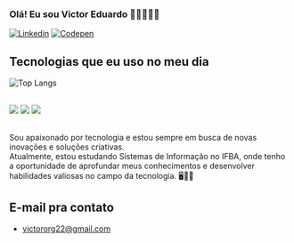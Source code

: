 
### Olá! Eu sou Victor Eduardo 👨🏼‍💻👋🏼

[![Linkedin](https://img.shields.io/badge/LinkedIn-0077B5?style=for-the-badge&logo=linkedin&logoColor=white)](https://www.linkedin.com/in/victor-eduardo-pereira-morais-110691267/)
[![Codepen](https://img.shields.io/badge/Codepen-000000?style=for-the-badge&logo=codepen&logoColor=white)](https://codepen.io/Vicx-the-looper)

## Tecnologias que eu uso no meu dia


![Top Langs](https://github-readme-stats.vercel.app/api/top-langs/?username=vicx074&hide_progress=true)

<div style="display: inline_block"><br/>
<img align="center alt="html5" src="https://img.shields.io/badge/HTML5-E34F26?style=for-the-badge&logo=html5&logoColor=white">
<img align="center alt="CSS" src="https://img.shields.io/badge/CSS3-1572B6?style=for-the-badge&logo=css3&logoColor=white">
<img align="center alt="JS" src="https://img.shields.io/badge/JavaScript-F7DF1E?style=for-the-badge&logo=javascript&logoColor=black">


 </div>

 <br>Sou apaixonado por tecnologia e estou sempre em busca de novas inovações e soluções criativas.<br>
Atualmente, estou estudando Sistemas de Informação no IFBA, onde tenho a oportunidade de aprofundar meus conhecimentos e desenvolver habilidades valiosas no campo da tecnologia. 
🖥️🏃🏼

## E-mail pra contato
- [victororg22@gmail.com](mailto:victororg22@gmail.com)
